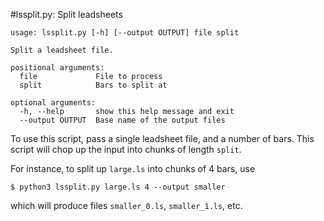 #lssplit.py: Split leadsheets

```
usage: lssplit.py [-h] [--output OUTPUT] file split

Split a leadsheet file.

positional arguments:
  file             File to process
  split            Bars to split at

optional arguments:
  -h, --help       show this help message and exit
  --output OUTPUT  Base name of the output files
```

To use this script, pass a single leadsheet file, and a number of bars. This script will chop up the input into chunks of length `split`.

For instance, to split up `large.ls` into chunks of 4 bars, use
```
$ python3 lssplit.py large.ls 4 --output smaller
```

which will produce files `smaller_0.ls`, `smaller_1.ls`, etc.